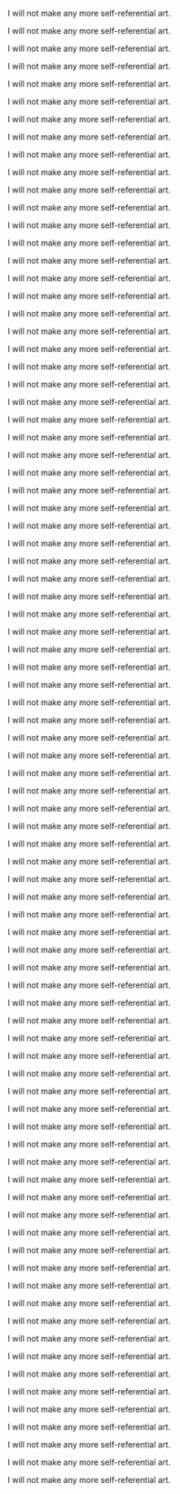 


I will not make any more self-referential art.


I will not make any more self-referential art.


I will not make any more self-referential art.


I will not make any more self-referential art.


I will not make any more self-referential art.


I will not make any more self-referential art.


I will not make any more self-referential art.


I will not make any more self-referential art.


I will not make any more self-referential art.


I will not make any more self-referential art.


I will not make any more self-referential art.


I will not make any more self-referential art.


I will not make any more self-referential art.


I will not make any more self-referential art.


I will not make any more self-referential art.


I will not make any more self-referential art.


I will not make any more self-referential art.


I will not make any more self-referential art.


I will not make any more self-referential art.


I will not make any more self-referential art.


I will not make any more self-referential art.


I will not make any more self-referential art.


I will not make any more self-referential art.


I will not make any more self-referential art.


I will not make any more self-referential art.


I will not make any more self-referential art.


I will not make any more self-referential art.


I will not make any more self-referential art.


I will not make any more self-referential art.


I will not make any more self-referential art.


I will not make any more self-referential art.


I will not make any more self-referential art.


I will not make any more self-referential art.


I will not make any more self-referential art.


I will not make any more self-referential art.


I will not make any more self-referential art.


I will not make any more self-referential art.


I will not make any more self-referential art.


I will not make any more self-referential art.


I will not make any more self-referential art.


I will not make any more self-referential art.


I will not make any more self-referential art.


I will not make any more self-referential art.


I will not make any more self-referential art.


I will not make any more self-referential art.


I will not make any more self-referential art.


I will not make any more self-referential art.


I will not make any more self-referential art.


I will not make any more self-referential art.


I will not make any more self-referential art.


I will not make any more self-referential art.


I will not make any more self-referential art.


I will not make any more self-referential art.


I will not make any more self-referential art.


I will not make any more self-referential art.


I will not make any more self-referential art.


I will not make any more self-referential art.


I will not make any more self-referential art.


I will not make any more self-referential art.


I will not make any more self-referential art.


I will not make any more self-referential art.


I will not make any more self-referential art.


I will not make any more self-referential art.


I will not make any more self-referential art.


I will not make any more self-referential art.


I will not make any more self-referential art.


I will not make any more self-referential art.


I will not make any more self-referential art.


I will not make any more self-referential art.


I will not make any more self-referential art.


I will not make any more self-referential art.


I will not make any more self-referential art.


I will not make any more self-referential art.


I will not make any more self-referential art.


I will not make any more self-referential art.


I will not make any more self-referential art.


I will not make any more self-referential art.


I will not make any more self-referential art.


I will not make any more self-referential art.


I will not make any more self-referential art.


I will not make any more self-referential art.


I will not make any more self-referential art.


I will not make any more self-referential art.


I will not make any more self-referential art.

